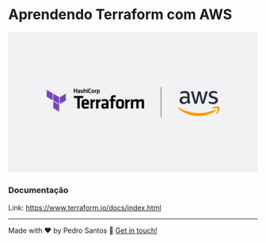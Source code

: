 # Aprendendo Terraform com AWS

![Banner Repo](cover.jpeg "Banner Repo")

### Documentação

Link: https://www.terraform.io/docs/index.html

---

Made with ♥ by Pedro Santos :wave: [Get in touch!](https://www.linkedin.com/in/santospedroh/)